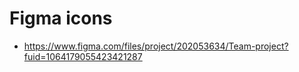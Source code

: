 # Figma icons

- https://www.figma.com/files/project/202053634/Team-project?fuid=1064179055423421287
